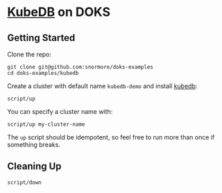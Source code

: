 # [KubeDB](https://kubedb.com) on DOKS

## Getting Started

Clone the repo:
```
git clone git@github.com:snormore/doks-examples
cd doks-examples/kubedb
```

Create a cluster with default name `kubedb-demo` and install [kubedb](https://kubedb.com):
```
script/up
```

You can specify a cluster name with:
```
script/up my-cluster-name
```

The `up` script should be idempotent, so feel free to run more than once if something breaks.

## Cleaning Up

```
script/down
```
